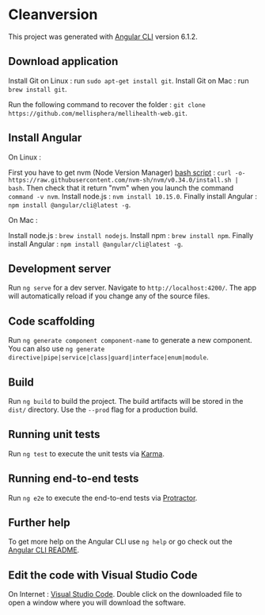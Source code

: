 # Cleanversion

This project was generated with [Angular CLI](https://github.com/angular/angular-cli) version 6.1.2.

## Download application

Install Git on Linux : run `sudo apt-get install git`.
Install Git on Mac : run `brew install git`.

Run the following command to recover the folder : `git clone https://github.com/mellisphera/mellihealth-web.git`.

## Install Angular

On Linux :

First you have to get nvm (Node Version Manager) [bash script](https://github.com/nvm-sh/nvm) : `curl -o- https://raw.githubusercontent.com/nvm-sh/nvm/v0.34.0/install.sh | bash`.
Then check that it return "nvm" when you launch the command `command -v nvm`.
Install node.js : `nvm install 10.15.0`.
Finally install Angular : `npm install @angular/cli@latest -g`.

On Mac :

Install node.js : `brew install nodejs`.
Install npm : `brew install npm`.
Finally install Angular : `npm install @angular/cli@latest -g`.

## Development server

Run `ng serve` for a dev server. Navigate to `http://localhost:4200/`. The app will automatically reload if you change any of the source files.

## Code scaffolding

Run `ng generate component component-name` to generate a new component. You can also use `ng generate directive|pipe|service|class|guard|interface|enum|module`.

## Build

Run `ng build` to build the project. The build artifacts will be stored in the `dist/` directory. Use the `--prod` flag for a production build.

## Running unit tests

Run `ng test` to execute the unit tests via [Karma](https://karma-runner.github.io).

## Running end-to-end tests

Run `ng e2e` to execute the end-to-end tests via [Protractor](http://www.protractortest.org/).

## Further help

To get more help on the Angular CLI use `ng help` or go check out the [Angular CLI README](https://github.com/angular/angular-cli/blob/master/README.md).

## Edit the code with Visual Studio Code

On Internet : [Visual Studio Code](https://code.visualstudio.com/Download).
Double click on the downloaded file to open a window where you will download the software.
